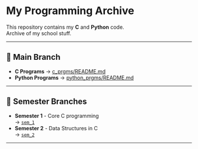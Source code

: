 # My Programming Archive

This repository contains my **C** and **Python** code.  
Archive of my school stuff.

---

## 📂 Main Branch
- **C Programs** → [c_prgms/README.md](c_prgms/README.md)
- **Python Programs** → [python_prgms/README.md](python_prgms/README.md)

---

## 🌿 Semester Branches
- **Semester 1** - Core C programming  
  → [`sem_1`](https://github.com/PCG06/my_programs/tree/sem_1)
- **Semester 2** - Data Structures in C  
  → [`sem_2`](https://github.com/PCG06/my_programs/tree/sem_2)

---
